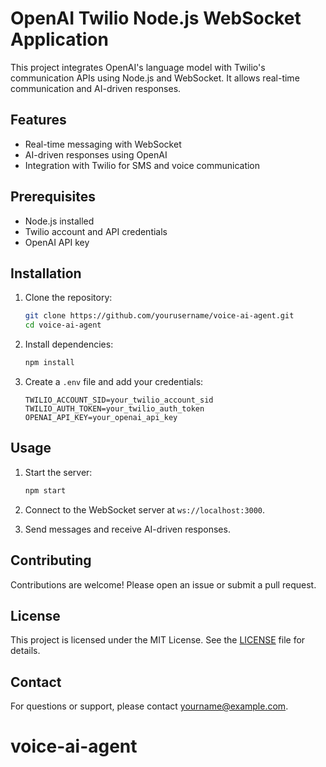 # OpenAI Twilio Node.js WebSocket Application

This project integrates OpenAI's language model with Twilio's communication APIs using Node.js and WebSocket. It allows real-time communication and AI-driven responses.

## Features

- Real-time messaging with WebSocket
- AI-driven responses using OpenAI
- Integration with Twilio for SMS and voice communication

## Prerequisites

- Node.js installed
- Twilio account and API credentials
- OpenAI API key

## Installation

1. Clone the repository:
    ```bash
    git clone https://github.com/yourusername/voice-ai-agent.git
    cd voice-ai-agent
    ```

2. Install dependencies:
    ```bash
    npm install
    ```

3. Create a `.env` file and add your credentials:
    ```plaintext
    TWILIO_ACCOUNT_SID=your_twilio_account_sid
    TWILIO_AUTH_TOKEN=your_twilio_auth_token
    OPENAI_API_KEY=your_openai_api_key
    ```

## Usage

1. Start the server:
    ```bash
    npm start
    ```

2. Connect to the WebSocket server at `ws://localhost:3000`.

3. Send messages and receive AI-driven responses.

## Contributing

Contributions are welcome! Please open an issue or submit a pull request.

## License

This project is licensed under the MIT License. See the [LICENSE](LICENSE) file for details.

## Contact

For questions or support, please contact [yourname@example.com](mailto:yourname@example.com).
# voice-ai-agent
